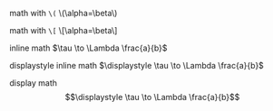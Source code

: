 <!--
.. title: test markdown math
.. slug: test-markdown-math
.. date: 2018-09-01 13:00:00 UTC+01:00
.. tags: mathjax
.. category: 
.. link: 
.. description: test markdown math description
.. type: text
-->

math with ``\(``  \\(\alpha=\beta\\)

math with ``\[``  \\[\alpha=\beta\\]

inline math $\tau \to \Lambda \frac{a}{b}$

displaystyle inline math $\displaystyle \tau \to \Lambda \frac{a}{b}$

display math $$\displaystyle \tau \to \Lambda \frac{a}{b}$$
